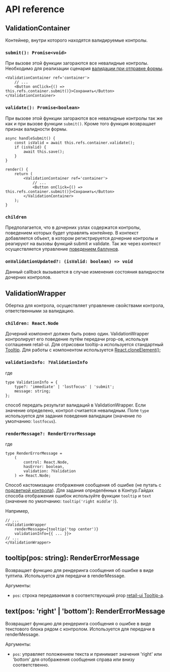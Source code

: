 # API reference

## ValidationContainer

Контейнер, внутри которого находятся валидируемые контролы.

### `submit(): Promise<void>`

При вызове этой функции загораются все невалидные контролы. Необходимо для реализации
сценария [валидации при отправке формы](https://guides.kontur.ru/principles/validation/#07).

    <ValidationContainer ref='container'>
        // ...
        <Button onClick={() => this.refs.container.submit()}>Сохранить</Button>
    </ValidationContainer>

### `validate(): Promise<boolean>`

При вызове этой функции загораются все невалидные контролы так же как и при вызове
функции `submit()`. Кроме того функция возвращает признак валидности формы.

    async handleSubmit() {
        const isValid = await this.refs.container.validate();
        if (isValid) {
            await this.save();
        }
    }

    render() {
        return (
            <ValidationContainer ref='container'>
                // ...
                <Button onClick={() => this.refs.container.submit()}>Сохранить</Button>
            </ValidationContainer>
        );
    }

### `children`

Предполагается, что в дочерних узлах содержатся контролы, поведением
которых будет управлять контейнер. В контекст добавляется объект,
в котором регистрируется дочерние контролы и реагируют на вызовы функций submit
и validate. Так же через контекст осуществляется
управление [поведением баллунов](https://guides.kontur.ru/principles/validation/#16).

### `onValidationUpdated?: (isValid: boolean) => void`

Данный callback вызывается в случае изменения состояния валидности дочерних контролов.

## ValidationWrapper

Обертка для контрола, осуществляет управление свойствами контрола, ответственными за
валидацию.

### `children: React.Node`

Дочерний компонент должен быть ровно один. ValidationWrapper контролирует его поведение путём передачи
prop-ов, используя соглашения retail-ui. Для отрисовки tooltip-а используется стандартный
[Tooltip](http://tech.skbkontur.ru/react-ui/#/components/Tooltip). Для работы с компонентом используется
[React.cloneElement()](https://facebook.github.io/react/docs/react-api.html#cloneelement);

### `validationInfo: ?ValidationInfo`

где

    type ValidationInfo = {
        type?: 'immediate' | 'lostfocus' | 'submit';
        message: string;
    };

способ передать результат валидаций в ValidationWrapper. Если значение определено, контрол считается
невалидным. Поле `type` используется для задания поведения валидации (значение по умолчанию: `lostfocus`).

### `renderMessage?: RenderErrorMessage`

где

    type RenderErrorMessage =
        (
            control: React.Node,
            hasError: boolean,
            validation: ?Validation
        ) => React.Node;

Способ кастомизации отображения сообщения об ошибке (не путать с
[подсветкой контрола](https://guides.kontur.ru/principles/validation/#13)).
Для задания определённых в Контур.Гайдах способа отображения ошибок используйте функции `tooltip` и `text`
(значение по умолчанию: `tooltip('right middle')`).

Например,

    // ...
    <ValidationWrapper
        renderMessage={tooltip('top center')}
        validationInfo={{ ... }}>
    // ...
    </ValidationWrapper>

## tooltip(pos: string): RenderErrorMessage

Возвращает функцию для рендеринга сообщения об ошибке в виде тултипа. Используется для передачи в renderMessage.

Аргументы:

- `pos`: строка передаваемая в соответствующий prop [retail-ui Tooltip-а](http://tech.skbkontur.ru/react-ui/#/components/Tooltip).

## text(pos: 'right' | 'bottom'): RenderErrorMessage

Возвращает функцию для рендеринга сообщения о ошибке в виде текстового блока рядом с контролом.
Используется для передачи в renderMessage.

Аргументы:

- `pos`: управляет положением текста и принимает значения 'right' или 'bottom' для отображения сообщения справа или внизу соответственно.
